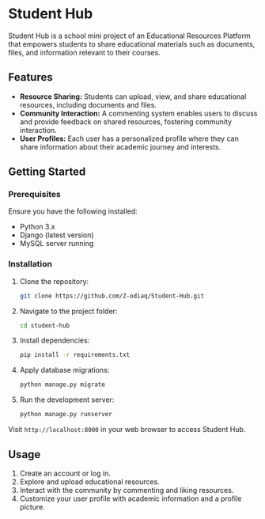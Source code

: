 # Student Hub

Student Hub is a school mini project of an Educational Resources Platform that empowers students to share educational materials such as documents, files, and information relevant to their courses.

## Features

- **Resource Sharing:** Students can upload, view, and share educational resources, including documents and files.
- **Community Interaction:** A commenting system enables users to discuss and provide feedback on shared resources, fostering community interaction.
- **User Profiles:** Each user has a personalized profile where they can share information about their academic journey and interests.

## Getting Started

### Prerequisites

Ensure you have the following installed:

- Python 3.x
- Django (latest version)
- MySQL server running 

### Installation

1. Clone the repository:

    ```bash
    git clone https://github.com/Z-odiaq/Student-Hub.git 
    ```

2. Navigate to the project folder:

    ```bash
    cd student-hub
    ```

3. Install dependencies:

    ```bash
    pip install -r requirements.txt
    ```

4. Apply database migrations:

    ```bash
    python manage.py migrate
    ```

5. Run the development server:

    ```bash
    python manage.py runserver
    ```

Visit `http://localhost:8000` in your web browser to access Student Hub.

## Usage

1. Create an account or log in.
2. Explore and upload educational resources.
3. Interact with the community by commenting and liking resources.
4. Customize your user profile with academic information and a profile picture.
